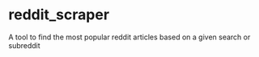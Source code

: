 # reddit_scraper
A tool to find the most popular reddit articles based on a given search or subreddit
